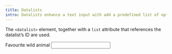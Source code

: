 ```yaml
---
title: Datalists
intro: Datalists enhance a text input with add a predefined list of options to choose from.
---
```


The `<datalist>` element, together with a `list` attribute that references the datalist’s ID are used.

<form>
    <label for="wild-animal">Favourite wild animal</label>
    <input id="wild-animal" list="animalList" type="text">
    <datalist id="animalList">
        <option>Lions</option>
        <option>Tigers</option>
        <option>Bears</option>
    </datalist>
</form>
